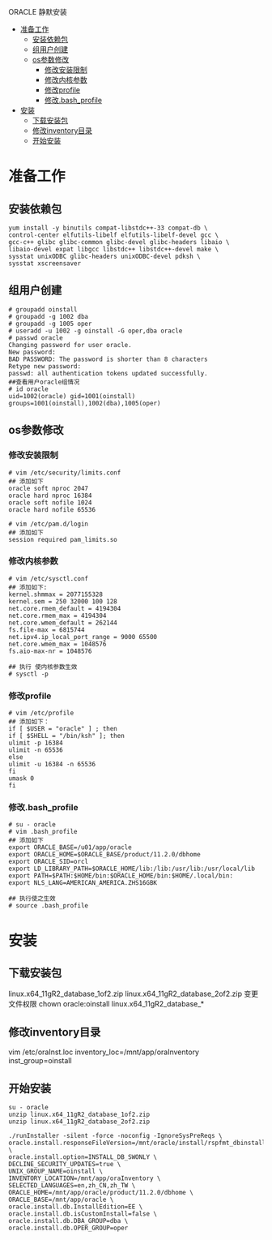ORACLE 静默安装
<!-- TOC -->

- [准备工作](#%E5%87%86%E5%A4%87%E5%B7%A5%E4%BD%9C)
    - [安装依赖包](#%E5%AE%89%E8%A3%85%E4%BE%9D%E8%B5%96%E5%8C%85)
    - [组用户创建](#%E7%BB%84%E7%94%A8%E6%88%B7%E5%88%9B%E5%BB%BA)
    - [os参数修改](#os%E5%8F%82%E6%95%B0%E4%BF%AE%E6%94%B9)
        - [修改安装限制](#%E4%BF%AE%E6%94%B9%E5%AE%89%E8%A3%85%E9%99%90%E5%88%B6)
        - [修改内核参数](#%E4%BF%AE%E6%94%B9%E5%86%85%E6%A0%B8%E5%8F%82%E6%95%B0)
        - [修改profile](#%E4%BF%AE%E6%94%B9profile)
        - [修改.bash_profile](#%E4%BF%AE%E6%94%B9bashprofile)
- [安装](#%E5%AE%89%E8%A3%85)
    - [下载安装包](#%E4%B8%8B%E8%BD%BD%E5%AE%89%E8%A3%85%E5%8C%85)
    - [修改inventory目录](#%E4%BF%AE%E6%94%B9inventory%E7%9B%AE%E5%BD%95)
    - [开始安装](#%E5%BC%80%E5%A7%8B%E5%AE%89%E8%A3%85)

<!-- /TOC -->
# 准备工作

## 安装依赖包
```
yum install -y binutils compat-libstdc++-33 compat-db \
control-center elfutils-libelf elfutils-libelf-devel gcc \
gcc-c++ glibc glibc-common glibc-devel glibc-headers libaio \
libaio-devel expat libgcc libstdc++ libstdc++-devel make \
sysstat unixODBC glibc-headers unixODBC-devel pdksh \
sysstat xscreensaver  
```

## 组用户创建
```
# groupadd oinstall
# groupadd -g 1002 dba
# groupadd -g 1005 oper
# useradd -u 1002 -g oinstall -G oper,dba oracle
# passwd oracle
Changing password for user oracle.
New password:
BAD PASSWORD: The password is shorter than 8 characters
Retype new password:
passwd: all authentication tokens updated successfully.
##查看用户oracle组情况
# id oracle
uid=1002(oracle) gid=1001(oinstall) groups=1001(oinstall),1002(dba),1005(oper)

```
## os参数修改
### 修改安装限制
```
# vim /etc/security/limits.conf
## 添加如下
oracle soft nproc 2047
oracle hard nproc 16384
oracle soft nofile 1024
oracle hard nofile 65536

# vim /etc/pam.d/login
## 添加如下
session required pam_limits.so
```

### 修改内核参数
```
# vim /etc/sysctl.conf
## 添加如下:
kernel.shmmax = 2077155328  
kernel.sem = 250 32000 100 128
net.core.rmem_default = 4194304
net.core.rmem_max = 4194304
net.core.wmem_default = 262144
fs.file-max = 6815744
net.ipv4.ip_local_port_range = 9000 65500
net.core.wmem_max = 1048576
fs.aio-max-nr = 1048576

## 执行 使内核参数生效
# sysctl -p
```

### 修改profile
```
# vim /etc/profile
## 添加如下：
if [ $USER = "oracle" ] ; then
if [ $SHELL = "/bin/ksh" ]; then
ulimit -p 16384
ulimit -n 65536
else
ulimit -u 16384 -n 65536
fi
umask 0
fi
```

### 修改.bash_profile
```
# su - oracle
# vim .bash_profile
## 添加如下
export ORACLE_BASE=/u01/app/oracle
export ORACLE_HOME=$ORACLE_BASE/product/11.2.0/dbhome
export ORACLE_SID=orcl
export LD_LIBRARY_PATH=$ORACLE_HOME/lib:/lib:/usr/lib:/usr/local/lib 
export PATH=$PATH:$HOME/bin:$ORACLE_HOME/bin:$HOME/.local/bin:
export NLS_LANG=AMERICAN_AMERICA.ZHS16GBK    

## 执行使之生效
# source .bash_profile 
```

# 安装
## 下载安装包
linux.x64_11gR2_database_1of2.zip
linux.x64_11gR2_database_2of2.zip
变更文件权限
chown oracle:oinstall linux.x64_11gR2_database_*

## 修改inventory目录
vim /etc/oraInst.loc
inventory_loc=/mnt/app/oraInventory
inst_group=oinstall

## 开始安装
```
su - oracle
unzip linux.x64_11gR2_database_1of2.zip
unzip linux.x64_11gR2_database_2of2.zip

./runInstaller -silent -force -noconfig -IgnoreSysPreReqs \
oracle.install.responseFileVersion=/mnt/oracle/install/rspfmt_dbinstall_response_schema_v11_2_0 \
oracle.install.option=INSTALL_DB_SWONLY \
DECLINE_SECURITY_UPDATES=true \
UNIX_GROUP_NAME=oinstall \
INVENTORY_LOCATION=/mnt/app/oraInventory \
SELECTED_LANGUAGES=en,zh_CN,zh_TW \
ORACLE_HOME=/mnt/app/oracle/product/11.2.0/dbhome \
ORACLE_BASE=/mnt/app/oracle \
oracle.install.db.InstallEdition=EE \
oracle.install.db.isCustomInstall=false \
oracle.install.db.DBA_GROUP=dba \
oracle.install.db.OPER_GROUP=oper
```


